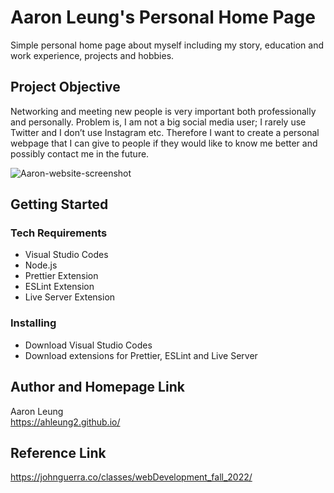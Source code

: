 # Aaron Leung's Personal Home Page 

Simple personal home page about myself including my story, education and work experience, projects and hobbies.

## Project Objective

Networking and meeting new people is very important both professionally and personally.  Problem is, I am not a big social media user; I rarely use Twitter and I don’t use Instagram etc.  Therefore I want to create a personal webpage that I can give to people if they would like to know me better and possibly contact me in the future.

![Aaron-website-screenshot](https://user-images.githubusercontent.com/97815716/192213110-7fe10159-c381-4a49-815b-7b7dd2dd5f4a.png)

## Getting Started

### Tech Requirements

* Visual Studio Codes
* Node.js
* Prettier Extension
* ESLint Extension
* Live Server Extension

### Installing

* Download Visual Studio Codes
* Download extensions for Prettier, ESLint and Live Server


## Author and Homepage Link

Aaron Leung  
https://ahleung2.github.io/

## Reference Link

https://johnguerra.co/classes/webDevelopment_fall_2022/ 
